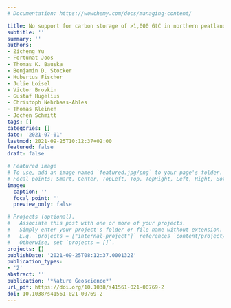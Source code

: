 ```yaml
---
# Documentation: https://wowchemy.com/docs/managing-content/

title: No support for carbon storage of >1,000 GtC in northern peatlands
subtitle: ''
summary: ''
authors:
- Zicheng Yu
- Fortunat Joos
- Thomas K. Bauska
- Benjamin D. Stocker
- Hubertus Fischer
- Julie Loisel
- Victor Brovkin
- Gustaf Hugelius
- Christoph Nehrbass-Ahles
- Thomas Kleinen
- Jochen Schmitt
tags: []
categories: []
date: '2021-07-01'
lastmod: 2021-09-25T10:12:37+02:00
featured: false
draft: false

# Featured image
# To use, add an image named `featured.jpg/png` to your page's folder.
# Focal points: Smart, Center, TopLeft, Top, TopRight, Left, Right, BottomLeft, Bottom, BottomRight.
image:
  caption: ''
  focal_point: ''
  preview_only: false

# Projects (optional).
#   Associate this post with one or more of your projects.
#   Simply enter your project's folder or file name without extension.
#   E.g. `projects = ["internal-project"]` references `content/project/deep-learning/index.md`.
#   Otherwise, set `projects = []`.
projects: []
publishDate: '2021-09-25T08:12:37.000132Z'
publication_types:
- '2'
abstract: ''
publication: '*Nature Geoscience*'
url_pdf: https://doi.org/10.1038/s41561-021-00769-2
doi: 10.1038/s41561-021-00769-2
---
```

